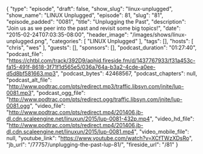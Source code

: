 {
  "type": "episode",
  "draft": false,
  "show_slug": "linux-unplugged",
  "show_name": "LINUX Unplugged",
  "episode": 81,
  "slug": "81",
  "episode_padded": "0081",
  "title": "Unplugging the Past",
  "description": "Join us as we peer into the past and revisit some big topics!",
  "date": "2015-02-24T07:03:35-08:00",
  "header_image": "/images/shows/linux-unplugged.png",
  "categories": [
    "LINUX Unplugged"
  ],
  "tags": [],
  "hosts": [
    "chris",
    "wes"
  ],
  "guests": [],
  "sponsors": [],
  "podcast_duration": "01:27:40",
  "podcast_file": "https://chtbl.com/track/392D9/aphid.fireside.fm/d/1437767933/f31a453c-fa15-491f-8618-3f71f1d565e5/036a764a-b3a2-4cde-a0ee-d5d8bf581663.mp3",
  "podcast_bytes": 42468567,
  "podcast_chapters": null,
  "podcast_alt_file": "http://www.podtrac.com/pts/redirect.mp3/traffic.libsyn.com/jnite/lup-0081.mp3",
  "podcast_ogg_file": "http://www.podtrac.com/pts/redirect.ogg/traffic.libsyn.com/jnite/lup-0081.ogg",
  "video_file": "http://www.podtrac.com/pts/redirect.mp4/201406.jb-dl.cdn.scaleengine.net/linuxun/2015/lup-0081-432p.mp4",
  "video_hd_file": "http://www.podtrac.com/pts/redirect.mp4/201406.jb-dl.cdn.scaleengine.net/linuxun/2015/lup-0081.mp4",
  "video_mobile_file": null,
  "youtube_link": "https://www.youtube.com/watch?v=XCfTWzXDsRo",
  "jb_url": "/77757/unplugging-the-past-lup-81/",
  "fireside_url": "/81"
}

